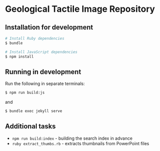 # Geological Tactile Image Repository

## Installation for development

```sh
# Install Ruby dependencies
$ bundle

# Install JavaScript dependencies
$ npm install
```

## Running in development

Run the following in separate terminals:

```sh
$ npm run build:js
```

and

```sh
$ bundle exec jekyll serve
```

## Additional tasks

- `npm run build:index` - building the search index in advance
- `ruby extract_thumbs.rb` - extracts thumbnails from PowerPoint files

